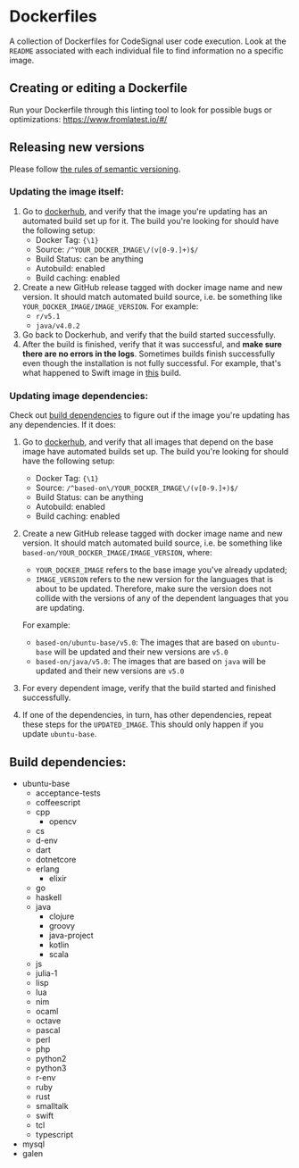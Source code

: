 # Dockerfiles

A collection of Dockerfiles for CodeSignal user code execution. Look at the `README` associated with each individual file to find information no a specific image.

## Creating or editing a Dockerfile

Run your Dockerfile through this linting tool to look for possible bugs or optimizations:
https://www.fromlatest.io/#/

## Releasing new versions
Please follow [the rules of semantic versioning](https://semver.org/).

### Updating the image itself:

1. Go to [dockerhub](https://hub.docker.com/?namespace=codesignal), and verify that the image you're updating has an automated build set up for it. The build you're looking for should have the following setup:
   * Docker Tag: `{\1}`
   * Source: `/^YOUR_DOCKER_IMAGE\/(v[0-9.]+)$/`
   * Build Status: can be anything
   * Autobuild: enabled
   * Build caching: enabled
2. Create a new GitHub release tagged with docker image name and new version. It should match automated build source, i.e. be something like `YOUR_DOCKER_IMAGE/IMAGE_VERSION`. For example:
   * `r/v5.1`
   * `java/v4.0.2`
3. Go back to Dockerhub, and verify that the build started successfully.
4. After the build is finished, verify that it was successful, and **make sure there are no errors in the logs**. Sometimes builds finish successfully even though the installation is not fully successful. For example, that's what happened to Swift image in [this](https://cloud.docker.com/u/codesignal/repository/registry-1.docker.io/codesignal/swift/builds/0ba57fcb-7639-448d-b00e-91b89c75765b) build.
   
### Updating image dependencies:

Check out [build dependencies](#build-tree) to figure out if the image you're updating has any dependencies. If it does:

1. Go to [dockerhub](https://hub.docker.com/?namespace=codesignal), and verify that all images that depend on the base image have automated builds set up. The build you're looking for should have the following setup:
   * Docker Tag: `{\1}`
   * Source: `/^based-on\/YOUR_DOCKER_IMAGE\/(v[0-9.]+)$/`
   * Build Status: can be anything
   * Autobuild: enabled
   * Build caching: enabled
2. Create a new GitHub release tagged with docker image name and new version. It should match automated build source, i.e. be something like `based-on/YOUR_DOCKER_IMAGE/IMAGE_VERSION`, where:
   * `YOUR_DOCKER_IMAGE` refers to the base image you've already updated;
   * `IMAGE_VERSION` refers to the new version for the languages that is about to be updated. Therefore, make sure the version does not collide with the versions of any of the dependent languages that you are updating.

   For example:
      * `based-on/ubuntu-base/v5.0`: The images that are based on `ubuntu-base` will be updated and their new versions are `v5.0`
      * `based-on/java/v5.0`: The images that are based on `java` will be updated and their new versions are `v5.0`
3. For every dependent image, verify that the build started and finished successfully.
4. If one of the dependencies, in turn, has other dependencies, repeat these steps for the `UPDATED_IMAGE`. This should only happen if you update `ubuntu-base`.
   
## <a name="build-tree"></a>Build dependencies:

* ubuntu-base
  * acceptance-tests
  * coffeescript
  * cpp
    * opencv
  * cs
  * d-env
  * dart
  * dotnetcore
  * erlang
    * elixir
  * go
  * haskell
  * java
    * clojure
    * groovy
    * java-project
    * kotlin
    * scala
  * js
  * julia-1
  * lisp
  * lua
  * nim
  * ocaml
  * octave
  * pascal
  * perl
  * php
  * python2
  * python3
  * r-env
  * ruby
  * rust
  * smalltalk
  * swift
  * tcl
  * typescript
* mysql
* galen
